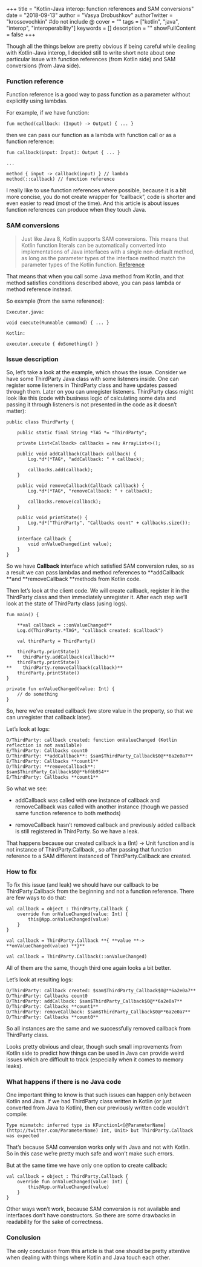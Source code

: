 +++
title = "Kotlin-Java interop: function references and SAM conversions"
date = "2018-09-13"
author = "Vasya Drobushkov"
authorTwitter = "krossovochkin" #do not include @
cover = ""
tags = ["kotlin", "java", "interop", "interoperability"]
keywords = []
description = ""
showFullContent = false
+++

Though all the things below are pretty obvious if being careful while dealing with Kotlin-Java interop, I decided still to write short note about one particular issue with function references (from Kotlin side) and SAM conversions (from Java side).

### Function reference

Function reference is a good way to pass function as a parameter without explicitly using lambdas.

For example, if we have function:

    fun method(callback: (Input) -> Output) { ... }

then we can pass our function as a lambda with function call or as a function reference:

    fun callback(input: Input): Output { ... }

    ...

    method { input -> callback(input) } // lambda
    method(::callback) // function reference

I really like to use function references where possible, because it is a bit more concise, you do not create wrapper for “callback”, code is shorter and even easier to read (most of the time).
And this article is about issues function references can produce when they touch Java.

### **SAM conversions**
> Just like Java 8, Kotlin supports SAM conversions. This means that Kotlin function literals can be automatically converted into implementations of Java interfaces with a single non-default method, as long as the parameter types of the interface method match the parameter types of the Kotlin function.
[Reference](https://kotlinlang.org/docs/reference/java-interop.html#sam-conversions)

That means that when you call some Java method from Kotlin, and that method satisfies conditions described above, you can pass lambda or method reference instead.

So example (from the same reference):

    Executor.java:

    void execute(Runnable command) { ... }

    Kotlin:

    executor.execute { doSomething() }

### Issue description

So, let’s take a look at the example, which shows the issue.
Consider we have some ThirdParty Java class with some listeners inside.
One can register some listeners in ThirdParty class and have updates passed through them.
Later on you can unregister listeners.
ThirdParty class might look like this (code with business logic of calculating some data and passing it through listeners is not presented in the code as it doesn’t matter):

    public class ThirdParty {
    
        public static final String *TAG *= "ThirdParty";
    
        private List<Callback> callbacks = new ArrayList<>();
    
        public void addCallback(Callback callback) {
            Log.*d*(*TAG*, "addCallback: " + callback);
    
            callbacks.add(callback);
        }
    
        public void removeCallback(Callback callback) {
            Log.*d*(*TAG*, "removeCallback: " + callback);
    
            callbacks.remove(callback);
        }
    
        public void printState() {
            Log.*d*("ThirdParty", "Callbacks count" + callbacks.size());
        }
    
        interface Callback {
            void onValueChanged(int value);
        }
    }

So we have **Callback** interface which satisfied SAM conversion rules, so as a result we can pass lambdas and method references to **addCallback **and **removeCallback **methods from Kotlin code.

Then let’s look at the client code.
We will create callback, register it in the ThirdParty class and then immediately unregister it.
After each step we’ll look at the state of ThirdParty class (using logs).

    fun main() {
    
        **val callback = ::onValueChanged**
        Log.d(ThirdParty.*TAG*, "callback created: $callback")
    
        val thirdParty = ThirdParty()
    
        thirdParty.printState()
    **    thirdParty.addCallback(callback)**
        thirdParty.printState()
    **    thirdParty.removeCallback(callback)**
        thirdParty.printState()
    }
    
    private fun onValueChanged(value: Int) {
        // do something
    }

So, here we’ve created callback (we store value in the property, so that we can unregister that callback later).

Let’s look at logs:

    D/ThirdParty: callback created: function onValueChanged (Kotlin reflection is not available)
    E/ThirdParty: Callbacks count0
    D/ThirdParty: **addCallback**: $sam$ThirdParty_Callback$0@**6a2e0a7**
    E/ThirdParty: Callbacks **count1**
    D/ThirdParty: **removeCallback**: $sam$ThirdParty_Callback$0@**bf6b954**
    E/ThirdParty: Callbacks **count1**

So what we see:

* addCallback was called with one instance of callback and removeCallback was called with another instance (though we passed same function reference to both methods)

* removeCallback hasn’t removed callback and previously added callback is still registered in ThirdParty. So we have a leak.

That happens because our created callback is a (Int) -> Unit function and is not instance of ThirdParty.Callback , so after passing that function reference to a SAM different instanced of ThirdParty.Callback are created.

### How to fix

To fix this issue (and leak) we should have our callback to be ThirdParty.Callback from the beginning and not a function reference.
There are few ways to do that:

    val callback = object : ThirdParty.Callback {
        override fun onValueChanged(value: Int) {
            this@App.onValueChanged(value)
        }
    }

    val callback = ThirdParty.Callback **{ **value **-> **onValueChanged(value) **}**

    val callback = ThirdParty.Callback(::onValueChanged)

All of them are the same, though third one again looks a bit better.

Let’s look at resulting logs:

    D/ThirdParty: callback created: $sam$ThirdParty_Callback$0@**6a2e0a7**
    D/ThirdParty: Callbacks count0
    D/ThirdParty: addCallback: $sam$ThirdParty_Callback$0@**6a2e0a7**
    D/ThirdParty: Callbacks **count1**
    D/ThirdParty: removeCallback: $sam$ThirdParty_Callback$0@**6a2e0a7**
    D/ThirdParty: Callbacks **count0**

So all instances are the same and we successfully removed callback from ThirdParty class.

Looks pretty obvious and clear, though such small improvements from Kotlin side to predict how things can be used in Java can provide weird issues which are difficult to track (especially when it comes to memory leaks).

### What happens if there is no Java code

One important thing to know is that such issues can happen only between Kotlin and Java.
If we had ThirdParty class written in Kotlin (or just converted from Java to Kotlin), then our previously written code wouldn’t compile:

    Type mismatch: inferred type is KFunction1<[@ParameterName](http://twitter.com/ParameterName) Int, Unit> but ThirdParty.Callback was expected

That’s because SAM conversion works only with Java and not with Kotlin. So in this case we’re pretty much safe and won’t make such errors.

But at the same time we have only one option to create callback:

    val callback = object : ThirdParty.Callback {
        override fun onValueChanged(value: Int) {
            this@App.onValueChanged(value)
        }
    }

Other ways won’t work, because SAM conversion is not available and interfaces don’t have constructors.
So there are some drawbacks in readability for the sake of correctness.

### Conclusion

The only conclusion from this article is that one should be pretty attentive when dealing with things where Kotlin and Java touch each other.
